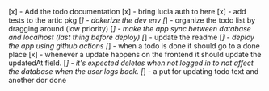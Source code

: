 [x] - Add the todo documentation
[x] - bring lucia auth to here
[x] - add tests to the artic pkg
[_] - dokerize the dev env
[_] - organize the todo list by dragging around (low priority)
[_] - make the app sync between database and localhost (last thing before deploy)
[_] - update the readme
[_] - deploy the app using github actions
[_] - when a todo is done it should go to a done place
[x] - whenever a update happens on the frontend it should update the updatedAt field.
[_] - it's expected deletes when not logged in to not affect the database when the user logs back.
[_] - a put for updating todo text and another dor done
